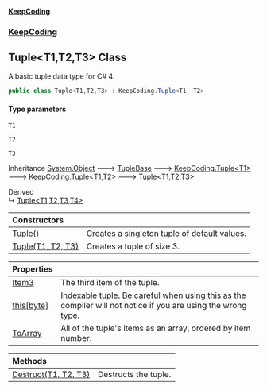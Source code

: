 #### [KeepCoding](index.md 'index')
### [KeepCoding](KeepCoding.md 'KeepCoding')
## Tuple&lt;T1,T2,T3&gt; Class
A basic tuple data type for C# 4.   
```csharp
public class Tuple<T1,T2,T3> : KeepCoding.Tuple<T1, T2>
```
#### Type parameters
<a name='KeepCoding.Tuple.T1.T2.T3..T1'></a>
`T1`  
  
<a name='KeepCoding.Tuple.T1.T2.T3..T2'></a>
`T2`  
  
<a name='KeepCoding.Tuple.T1.T2.T3..T3'></a>
`T3`  
  

Inheritance [System.Object](https://docs.microsoft.com/en-us/dotnet/api/System.Object 'System.Object') &#129106; [TupleBase](TupleBase.md 'KeepCoding.Internal.TupleBase') &#129106; [KeepCoding.Tuple&lt;](Tuple.T..md 'KeepCoding.Tuple&lt;T&gt;')[T1](Tuple.T1.T2.T3..md#KeepCoding.Tuple.T1.T2.T3..T1 'KeepCoding.Tuple&lt;T1,T2,T3&gt;.T1')[&gt;](Tuple.T..md 'KeepCoding.Tuple&lt;T&gt;') &#129106; [KeepCoding.Tuple&lt;](Tuple.T1.T2..md 'KeepCoding.Tuple&lt;T1,T2&gt;')[T1](Tuple.T1.T2.T3..md#KeepCoding.Tuple.T1.T2.T3..T1 'KeepCoding.Tuple&lt;T1,T2,T3&gt;.T1')[,](Tuple.T1.T2..md 'KeepCoding.Tuple&lt;T1,T2&gt;')[T2](Tuple.T1.T2.T3..md#KeepCoding.Tuple.T1.T2.T3..T2 'KeepCoding.Tuple&lt;T1,T2,T3&gt;.T2')[&gt;](Tuple.T1.T2..md 'KeepCoding.Tuple&lt;T1,T2&gt;') &#129106; Tuple&lt;T1,T2,T3&gt;  

Derived  
&#8627; [Tuple&lt;T1,T2,T3,T4&gt;](Tuple.T1.T2.T3.T4..md 'KeepCoding.Tuple&lt;T1,T2,T3,T4&gt;')  

| Constructors | |
| :--- | :--- |
| [Tuple()](Tuple.T1.T2.T3..Tuple().md 'KeepCoding.Tuple&lt;T1,T2,T3&gt;.Tuple()') | Creates a singleton tuple of default values.<br/> |
| [Tuple(T1, T2, T3)](Tuple.T1.T2.T3...ctor.TbiAUYDIcWW4gci16zi3.Q.md 'KeepCoding.Tuple&lt;T1,T2,T3&gt;.Tuple(T1, T2, T3)') | Creates a tuple of size 3.<br/> |

| Properties | |
| :--- | :--- |
| [Item3](Tuple.T1.T2.T3..Item3.md 'KeepCoding.Tuple&lt;T1,T2,T3&gt;.Item3') | The third item of the tuple.<br/> |
| [this[byte]](Tuple.T1.T2.T3..Item.omX9Ud5ahVfT6eApnUby9A.md 'KeepCoding.Tuple&lt;T1,T2,T3&gt;.this[byte]') | Indexable tuple. Be careful when using this as the compiler will not notice if you are using the wrong type.<br/> |
| [ToArray](Tuple.T1.T2.T3..ToArray.md 'KeepCoding.Tuple&lt;T1,T2,T3&gt;.ToArray') | All of the tuple's items as an array, ordered by item number.<br/> |

| Methods | |
| :--- | :--- |
| [Destruct(T1, T2, T3)](Tuple.T1.T2.T3..Destruct.6kWEMeEwTBEqYLeXOYB.tg.md 'KeepCoding.Tuple&lt;T1,T2,T3&gt;.Destruct(T1, T2, T3)') | Destructs the tuple.<br/> |
